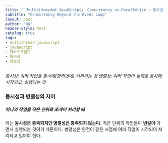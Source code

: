 ```yaml
---
title: "「Multithreaded JavaScript」 Concurrency vs Parallelism : 동시성 vs 병렬성"
subtitle: "Concurrency Beyond the Event Loop"
layout: post
author: "OG"
header-style: text
catalog: true
tags:
- multithread-javascript
- javascript
- 자바스크립트
- 동시성
- 병렬성
---
```



*동시성: 여러 작업을 동시에(한꺼번에) 처리하는 것*
*병렬성: 여러 작업이 실제로 동시에 시작되고, 실행되는 것*

### 동시성과 병렬성의 차이

##### 하나의 작업을 작은 단위로 쪼개어 처리할 때
이는 **동시성은 충족되지만 병렬성은 충족되지 않는다.**
작은 단위의 작업들이 **번갈아** 가면서 실행되는 것이기 때문이다.
병렬성은 완전이 같은 시점에 여러 작업이 시작되어 처리되고 있어야 한다.



